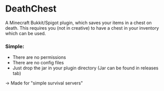 # DeathChest
A Minecraft Bukkit/Spigot plugin, which saves your items in a chest on death.
This requires you (not in creative) to have a chest in your inventory which can be used.

### Simple:
- There are no permissions
- There are no config files
- Just drop the jar in your plugin directory (Jar can be found in releases tab)

 -> Made for "simple survival servers"
